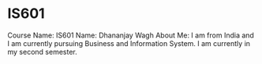 # IS601

Course Name: IS601
Name: Dhananjay Wagh
About Me: I am from India and I am currently pursuing Business and Information System. I am currently in my second semester.



